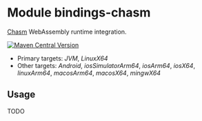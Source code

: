 # Module bindings-chasm

[Chasm] WebAssembly runtime integration.

[<img alt="Maven Central Version" src="https://img.shields.io/maven-central/v/at.released.weh/bindings-chasm?style=flat-square">](https://central.sonatype.com/artifact/at.released.weh/bindings-chasm/overview)

* Primary targets: *JVM*, *LinuxX64*
* Other targets: *Android*, *iosSimulatorArm64*, *iosArm64*, *iosX64*, *linuxArm64*, *macosArm64*, *macosX64*, *mingwX64*

## Usage

TODO

[Chasm]: https://github.com/CharlieTap/chasm

